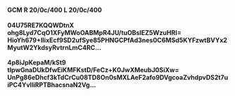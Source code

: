 #### GCM R 20/0c/400 L 20/0c/400
**04U75RE7KQQWDtnX**<br/>**ohg8Lyd7CqO1XFyMWoOABMpR4JU/tuOBsIEZ5WzuHRI=**<br/>**HioYh679+IlixEcf9SD2ufSye85PHNGCPfAd3nes0C6MSd5KYFzwtBVYx2MyutW2YkdsyRvtrnLmC4RC...**<br/><br/>
**4p8iJpKepaM/kSt9**<br/>**tIpwGnaDUkDfwEiKMFKstD/FeCz+K0JwXMeubJ0SiXw=**<br/>**UnPg86eDhcf3kTdCrCu08TD8On0sMXLAeF2afo9DVgcoaZvhdpvDS2t7uiPC4YvlliRPTBhacsnaN2Vg...**